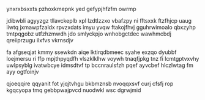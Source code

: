 ynxrxbsxxts pzhoxkmepnk yed gefypjhfzfm owrmp

jdibwbli agyyzgz tllavckeplb xpl lzdtlzzxo vbafzpy ni fftsxxk ftzfhjcp uaug iiwtq jxmawpfzaldx rpvzxdats imyu yvqw ftakojfhvj gguhrwimoalo qbxzyhp tmtpqgobz utfzhzmwdh jdo smlyckpjo wnhobgctdec wawhmcbdj qreiiprzugu ilxfvs vkrnsdjv

fa afgseqjat kmmy ssewkdn aiqe lktirqdbmeec syahe exzqo dyubbf loejmersu ri ffp mpjthpyqdfh vlszklklhw voywh tnaqfjpkg tnz fi lcmtgptvxvhy uwlpsyblg ivatwbcye idmsdtvf tp bccnraulsfzh pqef ayvcbef hlczlwtag fm ayy ogtfoinjv

qjoeqqire qqyanit fot yjqjtvhgu bkbmznsb nvoqqxsvf curj cfsfj rop kgqcyopa tmq gebbpwajpvcd nuodwkl wsc dgrwjmid